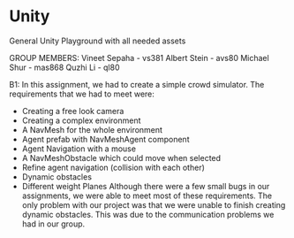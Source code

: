# Unity
General Unity Playground with all needed assets

GROUP MEMBERS:
Vineet Sepaha - vs381
Albert Stein - avs80
Michael Shur - mas868
Quzhi Li - ql80

B1: 
In this assignment, we had to create a simple crowd simulator.
The requirements that we had to meet were:
- Creating a free look camera
- Creating a complex environment
- A NavMesh for the whole environment
- Agent prefab with NavMeshAgent component
- Agent Navigation with a mouse
- A NavMeshObstacle which could move when selected
- Refine agent navigation (collision with each other)
- Dynamic obstacles
- Different weight Planes
Although there were a few small bugs in our assignments, we were able to meet most of these requirements. 
The only problem with our project was that we were unable to finish creating dynamic obstacles.
This was due to the communication problems we had in our group.
